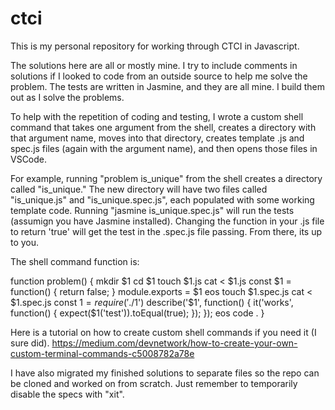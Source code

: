 # ctci

This is my personal repository for working through CTCI in Javascript.

The solutions here are all or mostly mine. I try to include comments in solutions if I looked to code from an outside source to help me solve the problem. The tests are written in Jasmine, and they are all mine. I build them out as I solve the problems.

To help with the repetition of coding and testing, I wrote a custom shell command that takes one argument from the shell, creates a directory with that argument name, moves into that directory, creates template .js and spec.js files (again with the argument name), and then opens those files in VSCode.

For example, running "problem is_unique" from the shell creates a directory called "is_unique." The new directory will have two files called "is_unique.js" and "is_unique.spec.js", each populated with some working template code. Running "jasmine is_unique.spec.js" will run the tests (assumign you have Jasmine installed). Changing the function in your .js file to return 'true' will get the test in the .spec.js file passing. From there, its up to you.

The shell command function is:

function problem() {
mkdir $1
cd $1
touch $1.js
cat <<eos > $1.js
const $1 = function() {
return false;
}
module.exports = $1
eos
touch $1.spec.js
cat <<eos > $1.spec.js
const $1 = require('./$1')
describe('$1', function() {
it('works', function() {
expect($1('test')).toEqual(true);
});
});
eos
code .
}

Here is a tutorial on how to create custom shell commands if you need it (I sure did). https://medium.com/devnetwork/how-to-create-your-own-custom-terminal-commands-c5008782a78e

I have also migrated my finished solutions to separate files so the repo can be cloned and worked on from scratch. Just remember to temporarily disable the specs with "xit".
